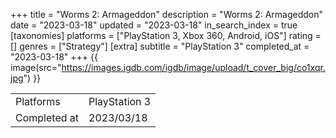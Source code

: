 +++
title = "Worms 2: Armageddon"
description = "Worms 2: Armageddon"
date = "2023-03-18"
updated = "2023-03-18"
in_search_index = true
[taxonomies]
platforms = ["PlayStation 3, Xbox 360, Android, iOS"]
rating = []
genres = ["Strategy"]
[extra]
subtitle = "PlayStation 3"
completed_at = "2023-03-18"
+++
{{ image(src="https://images.igdb.com/igdb/image/upload/t_cover_big/co1xqr.jpg") }}

|              |            |
| ------------ | ---------- |
| Platforms    | PlayStation 3 |
| Completed at | 2023/03/18 |

